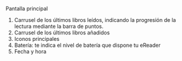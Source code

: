 Pantalla principal

1. Carrusel de los últimos libros leídos, indicando la progresión de la lectura mediante la barra de puntos.
2. Carrusel de los últimos libros añadidos
3. Iconos principales
4. Batería: te indica el nivel de batería que dispone tu eReader
5. Fecha y hora
